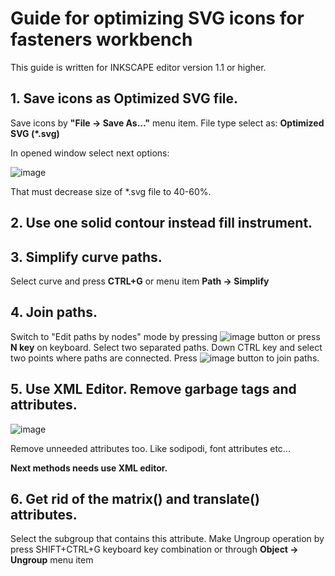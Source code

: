 # Guide for optimizing SVG icons for fasteners workbench

This guide is written for INKSCAPE editor version 1.1 or higher.

## 1. Save icons as Optimized SVG file.

Save icons by **"File → Save As..."** menu item. File type select as: **Optimized SVG (*.svg)**

In opened window select next options:

![image](https://user-images.githubusercontent.com/116030160/197383516-2e013546-8a8d-4b92-960b-984350077984.png)

That must decrease size of *.svg file to 40-60%.

## 2. Use one solid contour instead fill instrument.

## 3. Simplify curve paths.

Select curve and press **CTRL+G** or menu item **Path → Simplify** 

## 4. Join paths.

Switch to "Edit paths by nodes" mode by pressing ![image](https://user-images.githubusercontent.com/116030160/198841313-97c477a8-d142-43ae-813f-de114027b559.png)
 button or press **N key** on keyboard.
Select two separated paths. Down CTRL key and select two points where paths are connected.
Press ![image](https://user-images.githubusercontent.com/116030160/198841498-1a7af5a2-24af-495d-aa65-34f2d0ae18ee.png)
 button to join paths.

## 5. Use XML Editor. Remove garbage tags and attributes.

![image](https://user-images.githubusercontent.com/116030160/198841682-7f796d4b-cdee-4a38-b917-e06648cd89ed.png)

Remove unneeded attributes too. Like sodipodi, font attributes etc...

**Next methods needs use XML editor.**

## 6. Get rid of the matrix() and translate() attributes.

Select the subgroup that contains this attribute.
Make Ungroup operation by press SHIFT+CTRL+G keyboard key combination or through **Object → Ungroup** menu item

